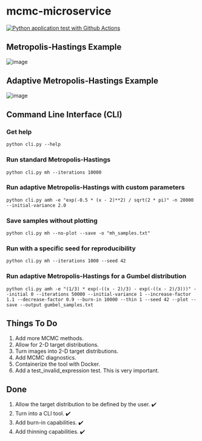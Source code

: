 # mcmc-microservice

[![Python application test with Github Actions](https://github.com/blueskycircle/mcmc-microservice/actions/workflows/main.yml/badge.svg)](https://github.com/blueskycircle/mcmc-microservice/actions/workflows/main.yml)

## Metropolis-Hastings Example

![image](https://github.com/user-attachments/assets/a44d6601-537f-427c-add8-46a6a48e91c4)

## Adaptive Metropolis-Hastings Example

![image](https://github.com/user-attachments/assets/b27eb69c-b137-40f6-a177-f9f4eb01d64e)

## Command Line Interface (CLI)

### Get help
`python cli.py --help`

### Run standard Metropolis-Hastings
`python cli.py mh --iterations 10000`

### Run adaptive Metropolis-Hastings with custom parameters
`python cli.py amh -e "exp(-0.5 * (x - 2)**2) / sqrt(2 * pi)" -n 20000 --initial-variance 2.0`

### Save samples without plotting
`python cli.py mh --no-plot --save -o "mh_samples.txt"`

### Run with a specific seed for reproducibility
`python cli.py mh --iterations 1000 --seed 42`

### Run adaptive Metropolis-Hastings for a Gumbel distribution
`python cli.py amh -e "(1/3) * exp(-((x - 2)/3) - exp(-((x - 2)/3)))" --initial 0 --iterations 50000 --initial-variance 1 --increase-factor 1.1 --decrease-factor 0.9 --burn-in 10000 --thin 1 --seed 42 --plot --save --output gumbel_samples.txt`

## Things To Do

1. Add more MCMC methods.
2. Allow for 2-D target distributions.
3. Turn images into 2-D target distributions.
4. Add MCMC diagnostics.
5. Containerize the tool with Docker.
6. Add a test_invalid_expression test. This is very important.

## Done 

1. Allow the target distribution to be defined by the user. :heavy_check_mark:
2. Turn into a CLI tool. :heavy_check_mark:
3. Add burn-in capabilities. :heavy_check_mark:
4. Add thinning capabilities. :heavy_check_mark:



